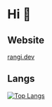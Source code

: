 # Hi  👋
## Website
[rangi.dev](https://www.rangi.dev)
## Langs
[![Top Langs](https://github-readme-stats.vercel.app/api/top-langs/?username=zuiraito)](https://github.com/anuraghazra/github-readme-stats)
<!--
**zuiraito/zuiraito** is a ✨ _special_ ✨ repository because its `README.md` (this file) appears on your GitHub profile.

Here are some ideas to get you started:

- 🔭 I’m currently working on ...
- 🌱 I’m currently learning ...
- 👯 I’m looking to collaborate on ...
- 🤔 I’m looking for help with ...
- 💬 Ask me about ...
- 📫 How to reach me: ...
- 😄 Pronouns: ...
- ⚡ Fun fact: ...
-->
